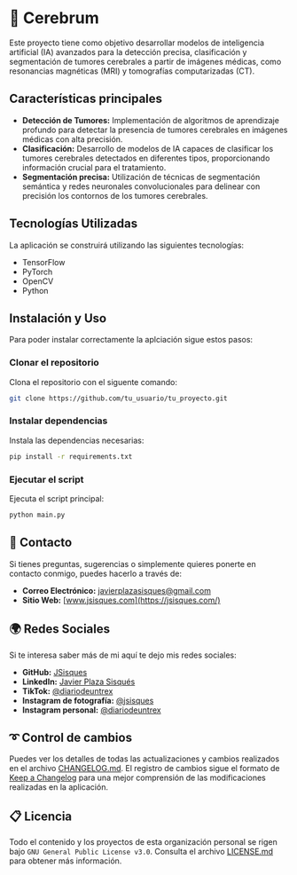# 🧠 Cerebrum

Este proyecto tiene como objetivo desarrollar modelos de inteligencia artificial (IA) avanzados para la detección precisa, clasificación y segmentación de tumores cerebrales a partir de imágenes médicas, como resonancias magnéticas (MRI) y tomografías computarizadas (CT).

## Características principales

- **Detección de Tumores:** Implementación de algoritmos de aprendizaje profundo para detectar la presencia de tumores cerebrales en imágenes médicas con alta precisión.
- **Clasificación:** Desarrollo de modelos de IA capaces de clasificar los tumores cerebrales detectados en diferentes tipos, proporcionando información crucial para el tratamiento.
- **Segmentación precisa:** Utilización de técnicas de segmentación semántica y redes neuronales convolucionales para delinear con precisión los contornos de los tumores cerebrales.

## Tecnologías Utilizadas

La aplicación se construirá utilizando las siguientes tecnologías:

- TensorFlow
- PyTorch
- OpenCV
- Python

## Instalación y Uso

Para poder instalar correctamente la aplciación sigue estos pasos:

### Clonar el repositorio

Clona el repositorio con el siguente comando:

```bash
git clone https://github.com/tu_usuario/tu_proyecto.git
```

### Instalar dependencias

Instala las dependencias necesarias:

```bash
pip install -r requirements.txt
```

### Ejecutar el script

Ejecuta el script principal:

```bash
python main.py
```

## 📱 Contacto

Si tienes preguntas, sugerencias o simplemente quieres ponerte en contacto conmigo, puedes hacerlo a través de:

- **Correo Electrónico:** [javierplazasisques@gmail.com](javierplazasisques@gmail.com)
- **Sitio Web:** [www.jsisques.com](https://jsisques.com/)

## 🌍 Redes Sociales

Si te interesa saber más de mi aquí te dejo mis redes sociales:

- **GitHub:** [JSisques](https://github.com/JSisques)
- **LinkedIn:** [Javier Plaza Sisqués](https://www.linkedin.com/in/javier-plaza-sisqu%C3%A9s-b79367172/)
- **TikTok:** [@diariodeuntrex](https://www.tiktok.com/@diariodeuntrex)
- **Instagram de fotografía:** [@jsisques](https://www.instagram.com/jsisques/)
- **Instagram personal:** [@diariodeuntrex](https://www.instagram.com/diariodeuntrex/)

## ➰ Control de cambios

Puedes ver los detalles de todas las actualizaciones y cambios realizados en el archivo [CHANGELOG.md](https://github.com/JSisquesDev/Dashboard/blob/v1.0.0/CHANGELOG.md). El registro de cambios sigue el formato de [Keep a Changelog](https://keepachangelog.com/) para una mejor comprensión de las modificaciones realizadas en la aplicación.

## 📋 Licencia

Todo el contenido y los proyectos de esta organización personal se rigen bajo `GNU General Public License v3.0`. Consulta el archivo [LICENSE.md](https://github.com/JSisquesDev/Dashboard/blob/main/LICENSE) para obtener más información.
